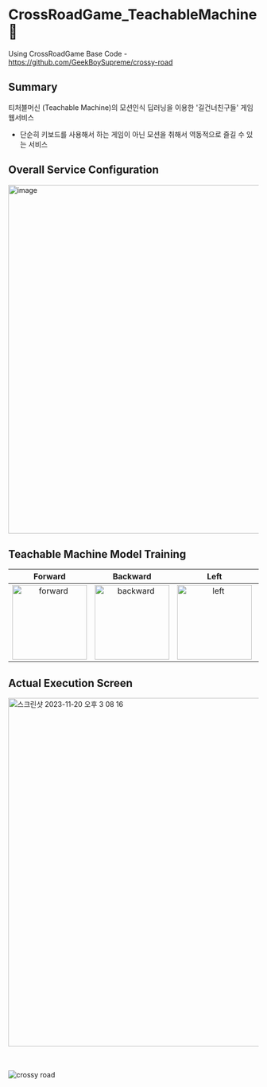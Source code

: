 # CrossRoadGame_TeachableMachine 🐓
Using CrossRoadGame Base Code - https://github.com/GeekBoySupreme/crossy-road

## Summary
티처블머신 (Teachable Machine)의 모션인식 딥러닝을 이용한 '길건너친구들' 게임 웹서비스

- 단순히 키보드를 사용해서 하는 게임이 아닌 모션을 취해서 역동적으로 즐길 수 있는 서비스

## Overall Service Configuration
<img width="700" alt="image" src="https://github.com/Seong-A/CrossRoadGame_TeachableMachine/assets/83965377/19d5dbba-218f-42be-9b7e-d76ba26cb501">

## Teachable Machine Model Training
|Forward|Backward|Left|Right|Hold|
|:---:|:---:|:---:|:---:|:---:|
|<img width="150" alt="forward" src="https://github.com/Seong-A/CrossRoadGame_TeachableMachine/assets/83965377/a0a1654f-579c-4eb9-90a6-a529f708aa67">|<img width="150" alt="backward" src="https://github.com/Seong-A/CrossRoadGame_TeachableMachine/assets/83965377/eec35915-032f-4e45-b7fd-c2e7210b81a8">|<img width="150" alt="left" src="https://github.com/Seong-A/CrossRoadGame_TeachableMachine/assets/83965377/881c8a80-56b6-4d9c-8de2-8e2adcd1cc10">|<img width="150" alt="right" src="https://github.com/Seong-A/CrossRoadGame_TeachableMachine/assets/83965377/bc46c4f6-8353-483f-92a9-4ad471ee79ea">|<img width="150" alt="hold" src="https://github.com/Seong-A/CrossRoadGame_TeachableMachine/assets/83965377/b4348d16-0921-4abe-be72-1a7b1e14cce7">|

## Actual Execution Screen
<img width="700" alt="스크린샷 2023-11-20 오후 3 08 16" src="https://github.com/Seong-A/CrossRoadGame_TeachableMachine/assets/83965377/53f42cac-65b4-4905-b626-8f8c209d682f">

</br></br>
![crossy road](https://user-images.githubusercontent.com/15321738/89792114-c0aad600-db41-11ea-92de-437b0aae65a1.PNG)


